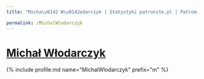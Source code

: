 ```yaml
---
title: "Micha\u0142 W\u0142odarczyk | Statystyki patronite.pl | Patromierz"

permalink: /MichalWlodarczyk
---
```


# [Michał Włodarczyk](https://patronite.pl/MichalWlodarczyk)

{% include profile.md name="MichalWlodarczyk" prefix="m" %}
